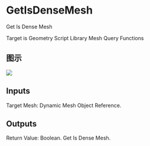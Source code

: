 # GetIsDenseMesh

Get Is Dense Mesh

Target is Geometry Script Library Mesh Query Functions

## 图示

![]($-20221218-19115168.png)

## Inputs

Target Mesh: Dynamic Mesh Object Reference.  

## Outputs

Return Value: Boolean. Get Is Dense Mesh.

